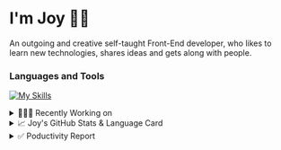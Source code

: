 # I'm Joy 👋🏻

An outgoing and creative self-taught Front-End developer, who likes to learn new technologies, shares ideas and gets along with people.

### Languages and Tools

[![My Skills](https://skillicons.dev/icons?i=js,html,css,react,redux,sass,styledcomponents,bootstrap,tailwind,firebase,git)](https://skillicons.dev)



<details>
<summary>👩🏻‍💻 Recently Working on</summary>

<br>

[![ReadMe Card](https://github-readme-stats.vercel.app/api/pin/?username=Joy-port&repo=joyup&theme=ayu-mirage)](https://github.com/Joy-port/joyup)


[![ReadMe Card](https://github-readme-stats.vercel.app/api/pin/?username=Joy-port&repo=taiwan-Ubiker&theme=ayu-mirage)](https://github.com/Joy-port/taiwan-Ubiker)

[![ReadMe Card](https://github-readme-stats.vercel.app/api/pin/?username=Joy-port&repo=week6-exhibinection&theme=ayu-mirage)](https://github.com/Joy-port/week6-exhibinection)
</details>

<details>
<summary>📈  Joy's GitHub Stats & Language Card</summary>
</br>

<p align="left"> <img src="https://github-readme-stats.vercel.app/api/top-langs/?username=Joy-port&layout=compact&langs_count=4&theme=ayu-mirage" alt="Top Languages Card" />

</br>

<p align="left"> <img src="https://github-readme-stats.vercel.app/api?username=Joy-port&count_private=true&show_icons=true&theme=ayu-mirage" alt="GitHub Stats" />

</details>


<details>
<summary>✅ Poductivity Report</summary>

</br>

<!-- TODO-IST:START -->
🏆  4,879 Karma Points           
🌸  Completed 0 tasks today           
✅  Completed 332 tasks so far           
⏳  Longest streak is 3 days
<!-- TODO-IST:END -->


<!--START_SECTION:waka-->

```text
TypeScript        26 hrs 3 mins   █████████████████████░░░░   84.14 %
JavaScript        3 hrs 23 mins   ██▓░░░░░░░░░░░░░░░░░░░░░░   10.96 %
GraphQL           45 mins         ▓░░░░░░░░░░░░░░░░░░░░░░░░   02.44 %
JSON              26 mins         ▒░░░░░░░░░░░░░░░░░░░░░░░░   01.44 %
YAML              12 mins         ▒░░░░░░░░░░░░░░░░░░░░░░░░   00.68 %
XML               6 mins          ░░░░░░░░░░░░░░░░░░░░░░░░░   00.33 %
```

<!--END_SECTION:waka-->


</details>
